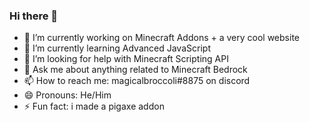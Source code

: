 ### Hi there 👋


- 🔭 I’m currently working on Minecraft Addons + a very cool website
- 🌱 I’m currently learning Advanced JavaScript
- 🤔 I’m looking for help with Minecraft Scripting API
- 💬 Ask me about anything related to Minecraft Bedrock
- 📫 How to reach me: magicalbroccoli#8875 on discord
- 😄 Pronouns: He/Him
- ⚡ Fun fact: i made a pigaxe addon
